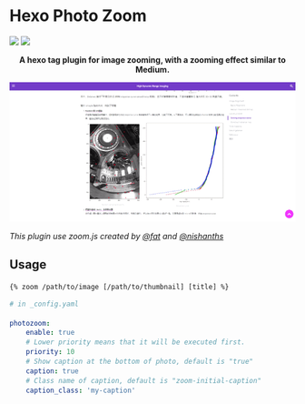 # Hexo Photo Zoom 

![](https://img.shields.io/npm/v/hexo-tag-photozoom)
![](https://img.shields.io/github/license/SSARCandy/hexo-tag-photozoom)

<p style="text-align: center; font-weight:700;">
A hexo tag plugin for image zooming, with a zooming effect similar to Medium.
</p>

<div style="text-align:center"><img src="./demo.gif" /></div>

_This plugin use zoom.js created by [@fat](https://github.com/fat/zoom.js) and [@nishanths](https://github.com/nishanths/zoom.js)_


## Usage

```
{% zoom /path/to/image [/path/to/thumbnail] [title] %}
```

<!-- More detail usage please see the [Demo]() -->

```yaml
# in _config.yaml

photozoom:
    enable: true
    # Lower priority means that it will be executed first.
    priority: 10
    # Show caption at the bottom of photo, default is "true"
    caption: true
    # Class name of caption, default is "zoom-initial-caption"
    caption_class: 'my-caption' 
```

